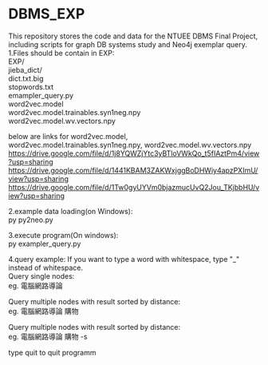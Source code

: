 # DBMS_EXP
This repository stores the code and data for the NTUEE DBMS Final Project, including scripts for graph DB systems study and Neo4j exemplar query.  
1.Files should be contain in EXP:  
  EXP/  
    jieba_dict/  
      dict.txt.big  
      stopwords.txt  
    emampler_query.py  
    word2vec.model  
    word2vec.model.trainables.syn1neg.npy  
    word2vec.model.wv.vectors.npy  

  below are links for word2vec.model, word2vec.model.trainables.syn1neg.npy, word2vec.model.wv.vectors.npy  
  https://drive.google.com/file/d/1j8YQWZjYtc3yBTloVWkQo_t5fIAztPm4/view?usp=sharing  
  https://drive.google.com/file/d/1441KBAM3ZAKWxjggBoDHWiy4apzPXImU/view?usp=sharing  
  https://drive.google.com/file/d/1Tw0gyUYVm0bjazmucUvQ2Jou_TKjbbHU/view?usp=sharing  

2.example data loading(on Windows):   
  py py2neo.py  

3.execute program(On windows):  
  py exampler_query.py  

4.query example: If you want to type a word with whitespace, type "_" instead of whitespace.    
  Query single nodes:  
    eg. 電腦網路導論  

  Query multiple nodes with result sorted by distance:  
    eg. 電腦網路導論 購物  

  Query multiple nodes with result sorted by distance:  
    eg. 電腦網路導論 購物 -s  

  type quit to quit  programm  
